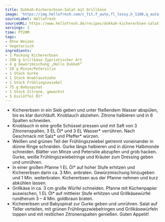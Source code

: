 ```yaml
---
title: Dukkah-Kichererbsen-Salat mit Grillkäse
image: 'https://img.hellofresh.com/c_fit,f_auto,fl_lossy,h_1100,q_auto,w_2600/hellofresh_s3/image/dukkah-kichererbsen-salat-mit-grillkase-a7417277.jpg'
sourceLabel: Hellofresh
sourceURL: https://www.hellofresh.de/recipes/dukkah-kichererbsen-salat-mit-grillkase-63171d3c7402fd5b16074ea9
servings: 2
time: PT20M
tags:
- Ohne Weizen
- Vegetarisch
ingredients:
- 1 Packung Kichererbsen
- 200 g Grillkäse Zypriotischer Art
- 4 g Gewürzmischung „Hello Dukkah“
- 20 g Minze/Petersilie
- 1 Stück Gurke
- 1 Stück Knoblauchzehe
- 1 Stück Frühlingszwiebel
- 75 g Babyspinat
- 1 Stück Zitrone, gewachst
- 5 Esslöffel Öl*
---
```


- Kichererbsen in ein Sieb geben und unter fließendem Wasser abspülen, bis es klar durchläuft.  Knoblauch abziehen.  Zitrone halbieren und in 6 Spalten schneiden.
- Knoblauch in eine große Schüssel pressen und mit Saft von 3 Zitronenspalten, 3 EL Öl\* und 3 EL Wasser\* verrühren. Nach Geschmack mit Salz\* und Pfeffer\* würzen.
- Weißen und grünen Teil der Frühlingszwiebel getrennt voneinander in dünne Ringe schneiden.  Gurke längs halbieren und in dünne Halbmonde schneiden.  Blätter von Minze und Petersilie abzupfen und grob hacken. Gurke, weiße Frühlingszwiebelringe und Kräuter zum Dressing geben und umrühren.
- In einer großen Pfanne 1 EL Öl\* auf hoher Stufe erhitzen und Kichererbsen darin ca. 3 Min. anbraten.  Gewürzmischung hinzugeben und 1 Min. weiterbraten. Kichererbsen aus der Pfanne nehmen und kurz abkühlen lassen.
- Grillkäse in ca. 3 cm große Würfel schneiden.  Pfanne mit Küchenpapier auswischen, 1 EL Öl\* auf mittlerer Stufe erhitzen und Grillkäsewürfel rundherum 3 – 4 Min. goldbraun braten.
- Kichererbsen und Babyspinat zur Gurke geben und umrühren.  Salat auf Teller verteilen, mit grünen Frühlingszwiebelringen und Grillkäsewürfeln toppen und mit restlichen Zitronenspalten genießen.  Guten Appetit!
